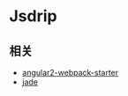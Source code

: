 # Jsdrip

## 相关
* [angular2-webpack-starter](https://github.com/AngularClass/angular2-webpack-starter)
* [jade](http://jade-lang.com/reference/attributes/)
